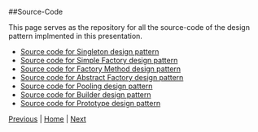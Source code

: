 ##Source-Code 

This page serves as the repository for all the source-code of the design pattern implmented in this presentation.

* [Source code for Singleton design pattern](https://github.com/joed7/Creational-design-patterns/tree/master/src/com/pattern/singleton)
* [Source code for Simple Factory design pattern](https://github.com/joed7/Creational-design-patterns/tree/master/src/com/pattern/simplefactory)
* [Source code for Factory Method design pattern](https://github.com/joed7/Creational-design-patterns/tree/master/src/com/pattern/factorymethod)
* [Source code for Abstract Factory design pattern](https://github.com/joed7/Creational-design-patterns/tree/master/src/com/pattern/abstractfactory)
* [Source code for Pooling design pattern](https://github.com/joed7/Creational-design-patterns/tree/master/src/com/pattern/pooling)
* [Source code for Builder design pattern](https://github.com/joed7/Creational-design-patterns/tree/master/src/com/pattern/builder)
* [Source code for Prototype design pattern](https://github.com/joed7/Creational-design-patterns/tree/master/src/com/pattern/prototype)

[Previous](https://github.com/joed7/Creational-design-patterns/blob/master/prototype.md)  |  [Home](https://github.com/joed7/Creational-design-patterns/blob/master/home.md)  |  [Next](https://github.com/joed7/Creational-design-patterns/blob/master/further-reading.md)
